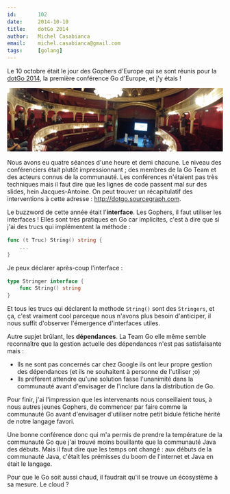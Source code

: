 ```yaml
---
id:       102
date:     2014-10-10
title:    dotGo 2014
author:   Michel Casabianca
email:    michel.casabianca@gmail.com
tags:     [golang]
---
```


Le 10 octobre était le jour des Gophers d'Europe qui se sont réunis pour la [dotGo 2014](http://dotgo.eu), la première conférence Go d'Europe, et j'y étais !

<!--more-->

![Théâtre des Variétés](dotgo-2014-theatre-varietes.png)

Nous avons eu quatre séances d'une heure et demi chacune. Le niveau des conférenciers était plutôt impressionnant ; des membres de la Go Team et des acteurs connus de la communauté. Les conférences n'étaient pas très techniques mais il faut dire que les lignes de code passent mal sur des slides, hein Jacques-Antoine. On peut trouver un récapitulatif des interventions à cette adresse : <http://dotgo.sourcegraph.com>.

Le buzzword de cette année était l'**interface**. Les Gophers, il faut utiliser les interfaces ! Elles sont très pratiques en Go car implicites, c'est à dire que si j'ai des trucs qui implémentent la méthode :

```go
func (t Truc) String() string {
    ...
}
```

Je peux déclarer après-coup l'interface :

```go
type Stringer interface {
    func String() string
}
```

Et tous les trucs qui déclarent la methode `String()` sont des `̀Stringers`, et ça, c'est vraiment cool parceque nous n'avons plus besoin d'anticiper, il nous suffit d'observer l'émergence d'interfaces utiles.

Autre supjet brûlant, les **dépendances**. La Team Go elle même semble reconnaître que la gestion actuelle des dépendances n'est pas satisfaisante mais :

- Ils ne sont pas concernés car chez Google ils ont leur propre gestion des dépendances (et ils ne souhaitent à personne de l'utiliser ;o)
- Ils préfèrent attendre qu'une solution fasse l'unanimité dans la communauté avant d'envisager de l'inclure dans la distribution de Go.

Pour finir, j'ai l'impression que les intervenants nous conseillaient tous, à nous autres jeunes Gophers, de commencer par faire comme la communauté Go avant d'envisager d'utiliser notre petit bidule fétiche hérité de notre langage favori.

Une bonne conférence donc qui m'a permis de prendre la température de la communauté Go que j'ai trouvé moins bouillante que la communauté Java des débuts. Mais il faut dire que les temps ont changé : aux débuts de la communauté Java, c'était les prémisses du boom de l'internet et Java en était le langage.

Pour que le Go soit aussi chaud, il faudrait qu'il se trouve un écosystème à sa mesure. Le cloud ?
